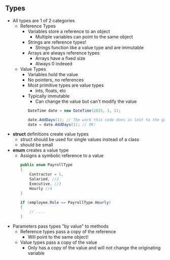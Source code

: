 ## Types
* All types are 1 of 2 categories
  * Reference Types
    * Variables store a reference to an object
      * Multiple variables can point to the same object
    * Strings are reference types!
      * Strings function like a value type and are immutable
    * Arrays are always reference types
      * Arrays have a fixed size
      * Always 0 indexed 
  * Value Types
    * Variables hold the value
    * No pointers, no references
    * Most primitive types are value types
      * ints, floats, etc
    * Typically immutable
      * Can change the value but can't modify the value
      ```csharp
      DateTime date = new DateTime(2015, 1, 1);

      date.AddDays(1); // The work this code does is lost to the garbage! 
      date = date.AddDays(1); // OK!
      ```
* **struct** definitions create value types
  * struct should be used for single values instead of a class
  * should be small
* **enum** creates a value type
  * Assigns a symbolic reference to a value
    ```csharp
    public enum PayrollType
    {
        Contractor = 1,
        Salaried, //2
        Executive, //3
        Hourly //4
    }

    if (employee.Role == PayrollType.Hourly)
    {
        // ....
    }
    ```
* Parameters pass types "by value" to methods
  * Reference types pass a copy of the reference
    * Will point to the same object!
  * Value types pass a copy of the value
    * Only has a copy of the value and will not change the originating variable